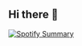 ## Hi there 👋

<!--
**Koray-Guney/Koray-Guney** is a ✨ _special_ ✨ repository because its `README.md` (this file) appears on your GitHub profile.

Here are some ideas to get you started:

- 🔭 I’m currently working on ...
- 🌱 I’m currently learning ...
- 👯 I’m looking to collaborate on ...
- 🤔 I’m looking for help with ...
- 💬 Ask me about ...
- 📫 How to reach me: ...
- 😄 Pronouns: ...
- ⚡ Fun fact: ...
-->

[![Spotify Summary](https://spotify-for-readme-pi.vercel.app/api/spotify/2e2nic6cali6kss600qw4se7f)](https://open.spotify.com/user/2e2nic6cali6kss600qw4se7f)
            
